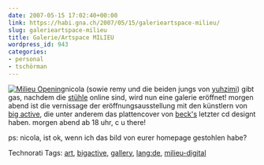 ```yaml
---
date: 2007-05-15 17:02:40+00:00
link: https://habi.gna.ch/2007/05/15/galerieartspace-milieu/
slug: galerieartspace-milieu
title: Galerie/Artspace MILIEU
wordpress_id: 943
categories:
- personal
- tschörman
---
```


[![Milieu Opening](https://habi.gna.ch/wp-content/uploads/2007/05/milieu-opening-tm.jpg)](https://habi.gna.ch/wp-content/uploads/2007/05/milieu-opening.jpg)nicola (sowie remy und die beiden jungs von [yuhzimi](http://www.yuhzimi.com/)) gibt gas, nachdem die [stühle](https://habi.gna.ch/2007/03/22/foldschoolcom-downloadable-diy-chairs-for-kids-and-geeks/) online sind, wird nun eine galerie eröffnet!
morgen abend ist die vernissage der eröffnungsausstellung mit den künstlern von [big active](http://bigactive.com/), die unter anderem das plattencover von [beck's](http://bigactive.com/#) letzter cd designt haben. morgen abend ab 18 uhr, c u there!

ps: nicola, ist ok, wenn ich das bild von eurer homepage gestohlen habe?



Technorati Tags: [art](http://www.technorati.com/tag/art), [bigactive](http://www.technorati.com/tag/bigactive), [gallery](http://www.technorati.com/tag/gallery), [lang:de](http://www.technorati.com/tag/lang:de), [milieu-digital](http://www.technorati.com/tag/milieu-digital)
